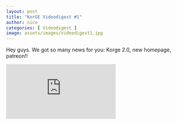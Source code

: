 ```yaml
---
layout: post
title: "KorGE Videodigest #1"
author: nico
categories: [ Videodigest ]
image: assets/images/videodigest1.jpg
---
```


Hey guys. We got so many news for you: Korge 2.0, new homepage, patreon!!

<iframe src="https://www.youtube.com/embed/H4vMPpihqdw?feature=oembed" frameborder="0" allow="accelerometer; autoplay; encrypted-media; gyroscope; picture-in-picture" allowfullscreen="" name="fitvid0"></iframe>
